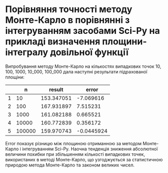 # Порівняння точності методу Монте-Карло в порівнянні з інтегруванням засобами Sci-Py на прикладі визначення площини-інтегралу довільної функції
Випробування методу Монте-Карло на кількостях випадкових точок 10, 100, 1000, 10_000, 100_000 дала наступні результати підрахованої площіни:


|   	| n      	| result     	| error      	|
|---	|--------	|------------	|------------	|
| 1 	| 10     	| 153.347051 	| -7.069616  	|
| 2 	| 100    	| 167.931897 	| 7.515231   	|
| 3 	| 1000   	| 161.082188 	| 0.665521   	|
| 4 	| 10000  	| 160.772839 	| 0.356172   	|
| 5 	| 100000 	| 159.970743 	| -0.0445924 	|


Error показує різницю між площиною отриманною за методом Монте-Карло і інтегруванням Sci-Py. 
Наочна тенденція зниження абсолютної величини похибки при збільшенням кількості випадкових точек, використаних в методі Монте-Карло, що узгоджується за статистичною природою метода Монте-Карло та законом великих чисел.